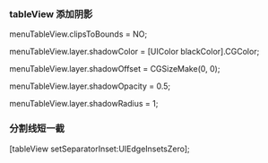 ### tableView 添加阴影

menuTableView.clipsToBounds = NO;

 menuTableView.layer.shadowColor = [UIColor blackColor].CGColor;

 menuTableView.layer.shadowOffset = CGSizeMake(0, 0);

 menuTableView.layer.shadowOpacity = 0.5;

 menuTableView.layer.shadowRadius = 1;


### 分割线短一截

 [tableView setSeparatorInset:UIEdgeInsetsZero];
